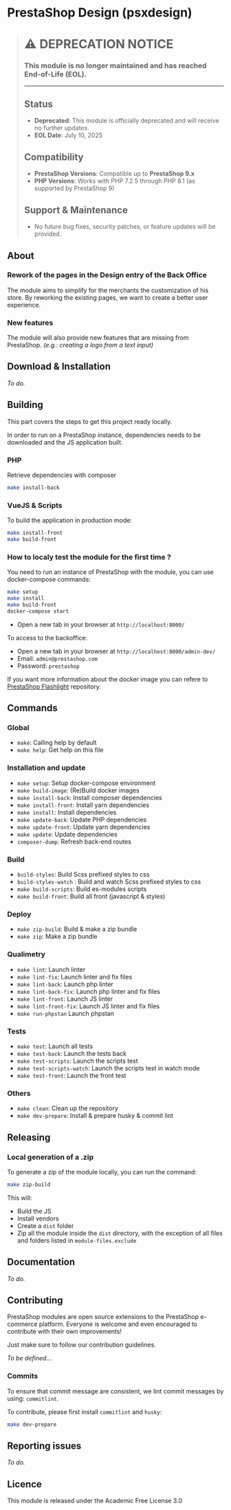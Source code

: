 # PrestaShop Design (psxdesign)

> # **⚠️ DEPRECATION NOTICE**  
> ### This module is no longer maintained and has reached End-of-Life (EOL).
>
> ---
>
> ## Status
>
>- **Deprecated**: This module is officially deprecated and will receive no further updates.
>- **EOL Date**: July 10, 2025
>
>## Compatibility
>
>- **PrestaShop Versions**: Compatible up to **PrestaShop 9.x**
>- **PHP Versions**: Works with PHP 7.2.5 through PHP 8.1 (as supported by PrestaShop 9)
>
>## Support & Maintenance
>
>- No future bug fixes, security patches, or feature updates will be provided.


## About
### Rework of the pages in the Design entry of the Back Office
The module aims to simplify for the merchants the customization of his store. By reworking the existing pages, we want to create a better user experience.
### New features
The module will also provide new features that are missing from PrestaShop. *(e.g.: creating a logo from a text input)*

## Download & Installation
*To do.*

## Building
This part covers the steps to get this project ready locally.

In order to run on a PrestaShop instance, dependencies needs to be downloaded and the JS application built.

### PHP
Retrieve dependencies with composer

```bash
make install-back
```

### VueJS & Scripts
To build the application in production mode:

```bash
make install-front
make build-front
```

### How to localy test the module for the first time ?
You need to run an instance of PrestaShop with the module, you can use docker-compose commands:

```bash
make setup
make install
make build-front
docker-compose start
```

* Open a new tab in your browser at `http://localhost:8000/`


To access to the backoffice:

* Open a new tab in your browser at `http://localhost:8000/admin-dev/`
* Email: `admin@prestashop.com`
* Password: `prestashop`

If you want more information about the docker image you can refere to [PrestaShop Flashlight](https://github.com/PrestaShop/prestashop-flashlight) repository.
## Commands

### Global
* `make`: Calling help by default
* `make help`: Get help on this file

### Installation and update
* `make setup`: Setup docker-compose environment
* `make build-image`: (Re)Build docker images
* `make install-back`: Install composer dependencies
* `make install-front`: Install yarn dependencies
* `make install`: Install dependencies
* `make update-back`: Update PHP dependencies
* `make update-front`: Update yarn dependencies
* `make update`: Update dependencies
* `composer-dump`: Refresh back-end routes

### Build
* `build-styles`: Build Scss prefixed styles to css
* `build-styles-watch` : Build and watch Scss prefixed styles to css
* `make build-scripts`: Build es-modules scripts
* `make build-front`: Build all front (javascript & styles)

### Deploy
* `make zip-build`: Build & make a zip bundle
* `make zip`: Make a zip bundle

### Qualimetry
* `make lint`: Launch linter
* `make lint-fix`: Launch linter and fix files
* `make lint-back`: Launch php linter
* `make lint-back-fix`: Launch php linter and fix files
* `make lint-front`: Launch JS linter
* `make lint-front-fix`: Launch JS linter and fix files
* `make run-phpstan` Launch phpstan

### Tests
* `make test`: Launch all tests
* `make test-back`: Launch the tests back
* `make test-scripts`: Launch the scripts test
* `make test-scripts-watch`: Launch the scripts test in watch mode
* `make test-front`: Launch the front test

### Others
* `make clean`: Clean up the repository
* `make dev-prepare`: Install & prepare husky & commit lint

## Releasing
### Local generation of a .zip
To generate a zip of the module locally, you can run the command:
```bash
make zip-build
```
This will:
- Build the JS
- Install vendors
- Create a `dist` folder
- Zip all the module inside the `dist` directory, with the exception of all files and folders listed in `module-files.exclude`

## Documentation
*To do.*

## Contributing
PrestaShop modules are open source extensions to the PrestaShop e-commerce platform. Everyone is welcome and even encouraged to contribute with their own improvements!

Just make sure to follow our contribution guidelines.

*To be defined*...

### Commits
To ensure that commit message are consistent, we lint commit messages by using: `commitlint`.

To contribute, please first install `commitlint` and `husky`:

```bash
make dev-prepare
```

## Reporting issues
*To do.*

## Licence
This module is released under the Academic Free License 3.0
